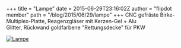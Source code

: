 +++
title = "Lampe"
date = 2015-06-29T23:16:02Z
author = "flipdot member"
path = "/blog/2015/06/29/lampe"
+++
CNC gefräste Birke-Multiplex-Platte, Reagenzgläser mit Kerzen-Gel +
Alu  
Glitter, Rückwand goldfarbene "Rettungsdecke" für PKW

[![Lampe](https://flipdot.org/blog/uploads/lampe_cnc.serendipityThumb.jpg)](https://flipdot.org/blog/uploads/lampe_cnc.jpg)
